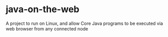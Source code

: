 # java-on-the-web
A project to run on Linux, and allow Core Java programs to be executed via web browser from any connected node

